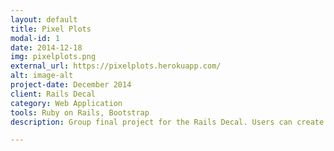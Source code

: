 ```yaml
---
layout: default
title: Pixel Plots
modal-id: 1
date: 2014-12-18
img: pixelplots.png
external_url: https://pixelplots.herokuapp.com/
alt: image-alt
project-date: December 2014
client: Rails Decal
category: Web Application
tools: Ruby on Rails, Bootstrap
description: Group final project for the Rails Decal. Users can create their own unique grid designs by clicking on the pixel to either fill in it or remove the color. Users can upvote or downvote other users' plots.

---
```


